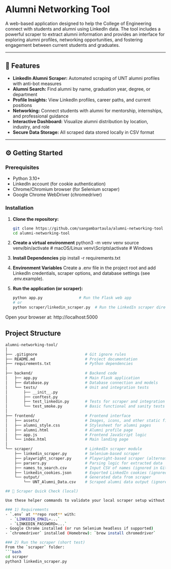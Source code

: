 # Alumni Networking Tool

A web-based application designed to help the College of Engineering connect with students and alumni using LinkedIn data. The tool includes a powerful scraper to extract alumni information and provides an interface for exploring alumni profiles, networking opportunities, and fostering engagement between current students and graduates.

---

## 🚀 Features

- **LinkedIn Alumni Scraper:** Automated scraping of UNT alumni profiles with anti-bot measures  
- **Alumni Search:** Find alumni by name, graduation year, degree, or department  
- **Profile Insights:** View LinkedIn profiles, career paths, and current positions  
- **Networking:** Connect students with alumni for mentorship, internships, and professional guidance  
- **Interactive Dashboard:** Visualize alumni distribution by location, industry, and role  
- **Secure Data Storage:** All scraped data stored locally in CSV format  

---

## ⚙️ Getting Started

### Prerequisites

- Python 3.10+  
- LinkedIn account (for cookie authentication)  
- Chrome/Chromium browser (for Selenium scraper)  
- Google Chrome WebDriver (chromedriver)  

### Installation

1. **Clone the repository:**
   ```bash
   git clone https://github.com/sangambartaula/alumni-networking-tool
   cd alumni-networking-tool

2. **Create a virtual environment**
python3 -m venv venv
source venv/bin/activate  # macOS/Linux
venv\Scripts\activate     # Windows

3. **Install Dependencies**
pip install -r requirements.txt

4. **Environment Variables**
Create a .env file in the project root and add LinkedIn credentials, scraper options, and database settings (see .env.example).

5. **Run the application (or scraper):**

   ```bash
   python app.py                # Run the Flask web app
   # or
   python scraper/linkedin_scraper.py  # Run the LinkedIn scraper directly

Open your browser at:
http://localhost:5000

## Project Structure

```bash
alumni-networking-tool/
│
├── .gitignore                     # Git ignore rules
├── README.md                      # Project documentation
├── requirements.txt               # Python dependencies
│
├── backend/                       # Backend code
│   ├── app.py                     # Main Flask application
│   ├── database.py                # Database connection and models
│   └── tests/                     # Unit and integration tests
│       ├── __init__.py
│       ├── conftest.py
│       ├── test_linkedin.py       # Tests for scraper and integration
│       └── test_smoke.py          # Basic functional and sanity tests
│
├── frontend/                      # Frontend interface
│   ├── assets/                    # Images, icons, and other static files
│   ├── alumni_style.css           # Stylesheet for alumni pages
│   ├── alumni.html                # Alumni profile page
│   ├── app.js                     # Frontend JavaScript logic
│   └── index.html                 # Main landing page
│
└── scraper/                       # LinkedIn scraper module
    ├── linkedin_scraper.py        # Selenium-based scraper
    ├── playwright_scraper.py      # Playwright-based scraper (alternative)
    ├── parsers.py                 # Parsing logic for extracted data
    ├── names_to_search.csv        # Input CSV of names (ignored in Git)
    ├── linkedin_cookies.json      # Exported LinkedIn cookies (ignored in Git)
    └── output/                    # Generated data from scraper
        └── UNT_Alumni_Data.csv    # Scraped alumni data output (ignored in Git)

## 🔎 Scraper Quick Check (local)

Use these helper commands to validate your local scraper setup without changing any scraper code.

### 1) Requirements
- `.env` at **repo root** with:
  - `LINKEDIN_EMAIL=...`
  - `LINKEDIN_PASSWORD=...`
- Google Chrome installed (or run Selenium headless if supported)
- `chromedriver` installed (Homebrew): `brew install chromedriver`

### 2) Run the scraper (short test)
From the `scraper` folder:
```bash
cd scraper
python3 linkedin_scraper.py
